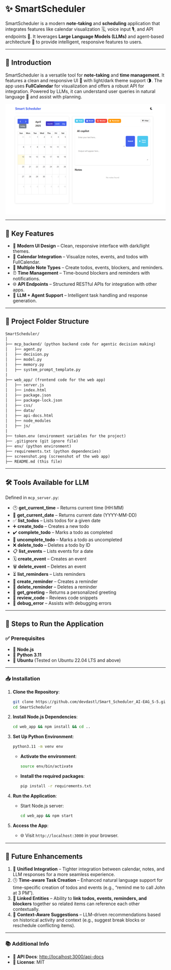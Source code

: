 # ✨ SmartScheduler

SmartScheduler is a modern **note-taking** and **scheduling** application that integrates features like calendar visualization 🗓️, voice input 🎙️, and API endpoints 🔗. It leverages **Large Language Models (LLMs)** and agent-based architecture 🤖 to provide intelligent, responsive features to users.

---

## 📌 Introduction

SmartScheduler is a versatile tool for **note-taking** and **time management**. It features a clean and responsive UI 🌈 with light/dark theme support 🌗. The app uses **FullCalendar** for visualization and offers a robust API for integration. Powered by LLMs, it can understand user queries in natural language 💬 and assist with planning.
<br>

![SmartScheduler Screenshot](screenshot.png)

---

## 🚀 Key Features

- 🎨 **Modern UI Design** – Clean, responsive interface with dark/light themes.
- 📅 **Calendar Integration** – Visualize notes, events, and todos with FullCalendar.
- 📝 **Multiple Note Types** – Create todos, events, blockers, and reminders.
- ⏰ **Time Management** – Time-bound blockers and reminders with notifications.
- 🌐 **API Endpoints** – Structured RESTful APIs for integration with other apps.
- 🤖 **LLM + Agent Support** – Intelligent task handling and response generation.

---

## 📁 Project Folder Structure

```
SmartScheduler/
│
├── mcp_backend/ (python backend code for agentic decision making)
│   ├── agent.py
│   ├── decision.py
│   ├── model.py
│   ├── memory.py
│   ├── system_prompt_template.py
|
├── web_app/ (frontend code for the web app)
│   ├── server.js
│   ├── index.html
│   ├── package.json
│   ├── package-lock.json
│   ├── css/
│   ├── data/
│   ├── api-docs.html  
│   ├── node_modules
│   ├── js/
|
├── token.env (environment variables for the project)
├── .gitignore (git ignore file)
├── env/ (python environment)
├── requirements.txt (python dependencies)
├── screenshot.png (screenshot of the web app)
├── README.md (this file)
```

---

## 🛠️ Tools Available for LLM

Defined in `mcp_server.py`:

- 🕐 **get_current_time** – Returns current time (HH:MM)
- 📆 **get_current_date** – Returns current date (YYYY-MM-DD)
- ✅ **list_todos** – Lists todos for a given date
- ➕ **create_todo** – Creates a new todo
- ✔️ **complete_todo** – Marks a todo as completed
- 🔄 **uncomplete_todo** – Marks a todo as uncompleted
- ❌ **delete_todo** – Deletes a todo by ID
- 📋 **list_events** – Lists events for a date
- 🗓️ **create_event** – Creates an event
- 🗑️ **delete_event** – Deletes an event
- ⏳ **list_reminders** – Lists reminders
- 🔔 **create_reminder** – Creates a reminder
- 🧹 **delete_reminder** – Deletes a reminder
- 👋 **get_greeting** – Returns a personalized greeting
- 🧪 **review_code** – Reviews code snippets
- 🐛 **debug_error** – Assists with debugging errors

---

## 🧪 Steps to Run the Application

### ✅ Prerequisites

- 🧩 **Node.js**
- 🐍 **Python 3.11**
- 🐧 **Ubuntu** (Tested on Ubuntu 22.04 LTS and above)

---

### 📥 Installation

1. **Clone the Repository**:
   ```bash
   git clone https://github.com/devdastl/Smart_Scheduler_AI-EAG_S-5.git
   cd SmartScheduler
   ```

2. **Install Node.js Dependencies**:
   ```bash
   cd web_app && npm install && cd ..
   ```

3. **Set Up Python Environment**:
   ```bash
   python3.11 -m venv env
   ```
   - **Activate the environment**:
       ```bash
       source env/bin/activate
       ```
   - **Install the required packages**:
     ```bash
     pip install -r requirements.txt
     ```

4. **Run the Application**:
   - Start Node.js server:
     ```bash
     cd web_app && npm start
     ```

5. **Access the App**:
   - 🌐 Visit `http://localhost:3000` in your browser.

---

## 🔮 Future Enhancements


1. 🔗 **Unified Integration** – Tighter integration between calendar, notes, and LLM responses for a more seamless experience.
2. 🕒 **Time-aware Task Creation** – Enhanced natural language support for time-specific creation of todos and events (e.g., “remind me to call John at 3 PM”).
3. 🧵 **Linked Entities** – Ability to **link todos, events, reminders, and blockers** together so related items can reference each other contextually.
4. 🧠 **Context-Aware Suggestions** – LLM-driven recommendations based on historical activity and context (e.g., suggest break blocks or reschedule conflicting items).
---

### 📚 Additional Info

- 📑 **API Docs**: [http://localhost:3000/api-docs](http://localhost:3000/api-docs)
- 🪪 **License**: MIT
